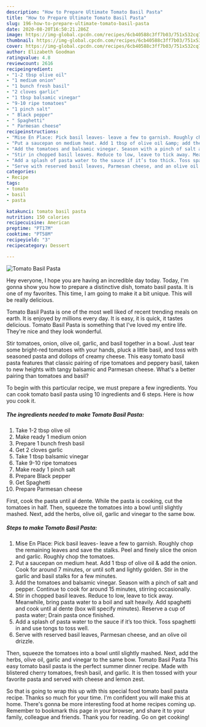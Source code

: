 ```yaml
---
description: "How to Prepare Ultimate Tomato Basil Pasta"
title: "How to Prepare Ultimate Tomato Basil Pasta"
slug: 196-how-to-prepare-ultimate-tomato-basil-pasta
date: 2020-08-20T16:50:21.286Z
image: https://img-global.cpcdn.com/recipes/6cb40588c3ff7b03/751x532cq70/tomato-basil-pasta-recipe-main-photo.jpg
thumbnail: https://img-global.cpcdn.com/recipes/6cb40588c3ff7b03/751x532cq70/tomato-basil-pasta-recipe-main-photo.jpg
cover: https://img-global.cpcdn.com/recipes/6cb40588c3ff7b03/751x532cq70/tomato-basil-pasta-recipe-main-photo.jpg
author: Elizabeth Goodman
ratingvalue: 4.8
reviewcount: 2616
recipeingredient:
- "1-2 tbsp olive oil"
- "1 medium onion"
- "1 bunch fresh basil"
- "2 cloves garlic"
- "1 tbsp balsamic vinegar"
- "9-10 ripe tomatoes"
- "1 pinch salt"
- " Black pepper"
- " Spaghetti"
- " Parmesan cheese"
recipeinstructions:
- "Mise En Place: Pick basil leaves- leave a few to garnish. Roughly chop the remaining leaves and save the stalks. Peel and finely slice the onion and garlic. Roughly chop the tomatoes."
- "Put a saucepan on medium heat. Add 1 tbsp of olive oil &amp; add the onion. Cook for around 7 minutes, or until soft and lightly golden. Stir in the garlic and basil stalks for a few minutes."
- "Add the tomatoes and balsamic vinegar. Season with a pinch of salt and pepper. Continue to cook for around 15 minutes, stirring occasionally."
- "Stir in chopped basil leaves. Reduce to low, leave to tick away. Meanwhile, bring pasta water to a boil and salt heavily. Add spaghetti and cook until al dente (box will specify minutes). Reserve a cup of pasta water; Drain pasta once finished."
- "Add a splash of pasta water to the sauce if it’s too thick. Toss spaghetti in and use tongs to toss well."
- "Serve with reserved basil leaves, Parmesan cheese, and an olive oil drizzle."
categories:
- Recipe
tags:
- tomato
- basil
- pasta

katakunci: tomato basil pasta 
nutrition: 150 calories
recipecuisine: American
preptime: "PT17M"
cooktime: "PT58M"
recipeyield: "3"
recipecategory: Dessert

---
```



![Tomato Basil Pasta](https://img-global.cpcdn.com/recipes/6cb40588c3ff7b03/751x532cq70/tomato-basil-pasta-recipe-main-photo.jpg)

Hey everyone, I hope you are having an incredible day today. Today, I'm gonna show you how to prepare a distinctive dish, tomato basil pasta. It is one of my favorites. This time, I am going to make it a bit unique. This will be really delicious.

Tomato Basil Pasta is one of the most well liked of recent trending meals on earth. It is enjoyed by millions every day. It is easy, it is quick, it tastes delicious. Tomato Basil Pasta is something that I've loved my entire life. They're nice and they look wonderful.

Stir tomatoes, onion, olive oil, garlic, and basil together in a bowl. Just tear some bright-red tomatoes with your hands, pluck a little basil, and toss with seasoned pasta and dollops of creamy cheese. This easy tomato basil pasta features that classic pairing of ripe tomatoes and peppery basil, taken to new heights with tangy balsamic and Parmesan cheese. What&#39;s a better pairing than tomatoes and basil?


To begin with this particular recipe, we must prepare a few ingredients. You can cook tomato basil pasta using 10 ingredients and 6 steps. Here is how you cook it.

<!--inarticleads1-->

##### The ingredients needed to make Tomato Basil Pasta:

1. Take 1-2 tbsp olive oil
1. Make ready 1 medium onion
1. Prepare 1 bunch fresh basil
1. Get 2 cloves garlic
1. Take 1 tbsp balsamic vinegar
1. Take 9-10 ripe tomatoes
1. Make ready 1 pinch salt
1. Prepare  Black pepper
1. Get  Spaghetti
1. Prepare  Parmesan cheese


First, cook the pasta until al dente. While the pasta is cooking, cut the tomatoes in half. Then, squeeze the tomatoes into a bowl until slightly mashed. Next, add the herbs, olive oil, garlic and vinegar to the same bow. 

<!--inarticleads2-->

##### Steps to make Tomato Basil Pasta:

1. Mise En Place: Pick basil leaves- leave a few to garnish. Roughly chop the remaining leaves and save the stalks. Peel and finely slice the onion and garlic. Roughly chop the tomatoes.
1. Put a saucepan on medium heat. Add 1 tbsp of olive oil &amp; add the onion. Cook for around 7 minutes, or until soft and lightly golden. Stir in the garlic and basil stalks for a few minutes.
1. Add the tomatoes and balsamic vinegar. Season with a pinch of salt and pepper. Continue to cook for around 15 minutes, stirring occasionally.
1. Stir in chopped basil leaves. Reduce to low, leave to tick away. Meanwhile, bring pasta water to a boil and salt heavily. Add spaghetti and cook until al dente (box will specify minutes). Reserve a cup of pasta water; Drain pasta once finished.
1. Add a splash of pasta water to the sauce if it’s too thick. Toss spaghetti in and use tongs to toss well.
1. Serve with reserved basil leaves, Parmesan cheese, and an olive oil drizzle.


Then, squeeze the tomatoes into a bowl until slightly mashed. Next, add the herbs, olive oil, garlic and vinegar to the same bow. Tomato Basil Pasta This easy tomato basil pasta is the perfect summer dinner recipe. Made with blistered cherry tomatoes, fresh basil, and garlic. It is then tossed with your favorite pasta and served with cheese and lemon zest. 

So that is going to wrap this up with this special food tomato basil pasta recipe. Thanks so much for your time. I'm confident you will make this at home. There's gonna be more interesting food at home recipes coming up. Remember to bookmark this page in your browser, and share it to your family, colleague and friends. Thank you for reading. Go on get cooking!

